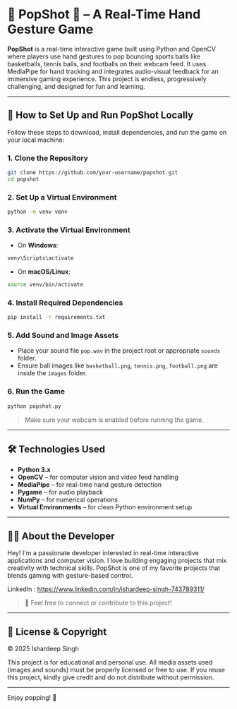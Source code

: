 # 🧤 PopShot 🎯 – A Real-Time Hand Gesture Game

**PopShot** is a real-time interactive game built using Python and OpenCV where players use hand gestures to pop bouncing sports balls like basketballs, tennis balls, and footballs on their webcam feed. It uses MediaPipe for hand tracking and integrates audio-visual feedback for an immersive gaming experience. This project is endless, progressively challenging, and designed for fun and learning.

-----

## 🚀 How to Set Up and Run PopShot Locally

Follow these steps to download, install dependencies, and run the game on your local machine:

### 1. Clone the Repository

```bash
git clone https://github.com/your-username/popshot.git
cd popshot
```

### 2. Set Up a Virtual Environment

```bash
python -m venv venv
```

### 3. Activate the Virtual Environment

- On **Windows**:

```bash
venv\Scripts\activate
```

- On **macOS/Linux**:

```bash
source venv/bin/activate
```

### 4. Install Required Dependencies

```bash
pip install -r requirements.txt
```

### 5. Add Sound and Image Assets

- Place your sound file `pop.wav` in the project root or appropriate `sounds` folder.
- Ensure ball images like `basketball.png`, `tennis.png`, `football.png` are inside the `images` folder.

### 6. Run the Game

```bash
python popshot.py
```

> Make sure your webcam is enabled before running the game.

-----

## 🛠️ Technologies Used

- **Python 3.x**
- **OpenCV** – for computer vision and video feed handling
- **MediaPipe** – for real-time hand gesture detection
- **Pygame** – for audio playback
- **NumPy** – for numerical operations
- **Virtual Environments** – for clean Python environment setup

-----

## 👨‍💻 About the Developer

Hey! I'm a passionate developer interested in real-time interactive applications and computer vision. I love building engaging projects that mix creativity with technical skills. PopShot is one of my favorite projects that blends gaming with gesture-based control.

LinkedIn : https://www.linkedin.com/in/ishardeep-singh-743789311/

> 💬 Feel free to connect or contribute to this project!

-----

## 📄 License & Copyright

© 2025 Ishardeep Singh

This project is for educational and personal use. All media assets used (images and sounds) must be properly licensed or free to use. If you reuse this project, kindly give credit and do not distribute without permission.

-----

Enjoy popping! 🎉

